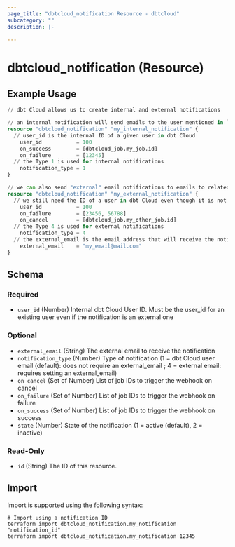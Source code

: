 ```yaml
---
page_title: "dbtcloud_notification Resource - dbtcloud"
subcategory: ""
description: |-
  
---
```


# dbtcloud_notification (Resource)




## Example Usage

```terraform
// dbt Cloud allows us to create internal and external notifications

// an internal notification will send emails to the user mentioned in `user_id`
resource "dbtcloud_notification" "my_internal_notification" {
  // user_id is the internal ID of a given user in dbt Cloud
	user_id           = 100
	on_success        = [dbtcloud_job.my_job.id]
	on_failure        = [12345]
  // the Type 1 is used for internal notifications
	notification_type = 1
}

// we can also send "external" email notifications to emails to related to dbt Cloud users
resource "dbtcloud_notification" "my_external_notification" {
  // we still need the ID of a user in dbt Cloud even though it is not used for sending notifications
	user_id           = 100
	on_failure        = [23456, 56788]
	on_cancel         = [dbtcloud_job.my_other_job.id]
  // the Type 4 is used for external notifications
	notification_type = 4
  // the external_email is the email address that will receive the notification
	external_email    = "my_email@mail.com"
}
```

<!-- schema generated by tfplugindocs -->
## Schema

### Required

- `user_id` (Number) Internal dbt Cloud User ID. Must be the user_id for an existing user even if the notification is an external one

### Optional

- `external_email` (String) The external email to receive the notification
- `notification_type` (Number) Type of notification (1 = dbt Cloud user email (default): does not require an external_email ; 4 = external email: requires setting an external_email)
- `on_cancel` (Set of Number) List of job IDs to trigger the webhook on cancel
- `on_failure` (Set of Number) List of job IDs to trigger the webhook on failure
- `on_success` (Set of Number) List of job IDs to trigger the webhook on success
- `state` (Number) State of the notification (1 = active (default), 2 = inactive)

### Read-Only

- `id` (String) The ID of this resource.

## Import

Import is supported using the following syntax:

```shell
# Import using a notification ID
terraform import dbtcloud_notification.my_notification "notification_id"
terraform import dbtcloud_notification.my_notification 12345
```
